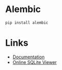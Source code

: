 # Alembic

```bash
pip install alembic
```

# Links

- [Documentation](https://alembic.sqlalchemy.org/en/latest/)
- [Online SQLite Viewer](https://sqliteonline.com/)
